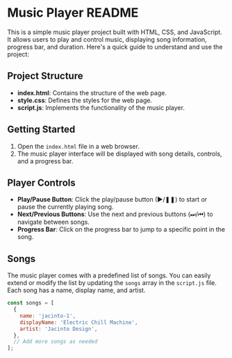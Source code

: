 # Music Player README

This is a simple music player project built with HTML, CSS, and JavaScript. It allows users to play and control music, displaying song information, progress bar, and duration. Here's a quick guide to understand and use the project:

## Project Structure

- **index.html**: Contains the structure of the web page.
- **style.css**: Defines the styles for the web page.
- **script.js**: Implements the functionality of the music player.

## Getting Started

1. Open the `index.html` file in a web browser.
2. The music player interface will be displayed with song details, controls, and a progress bar.

## Player Controls

- **Play/Pause Button**: Click the play/pause button (▶/❚❚) to start or pause the currently playing song.
- **Next/Previous Buttons**: Use the next and previous buttons (⏭/⏮) to navigate between songs.
- **Progress Bar**: Click on the progress bar to jump to a specific point in the song.

## Songs

The music player comes with a predefined list of songs. You can easily extend or modify the list by updating the `songs` array in the `script.js` file. Each song has a name, display name, and artist.

```javascript
const songs = [
  {
    name: 'jacinto-1',
    displayName: 'Electric Chill Machine',
    artist: 'Jacinto Design',
  },
  // Add more songs as needed
];
```
